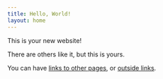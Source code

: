 ```yaml
---
title: Hello, World!
layout: home
---
```


This is your new website!

There are others like it, but this is yours.

You can have [links to other pages](other-page), or [outside links](https://amazon.com).
